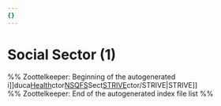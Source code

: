 ```yaml
---
{}
---
```

   
# Social Sector (1)   
%% Zoottelkeeper: Beginning of the autogenerated i[](Education.md)]]duca[Health](../../../04%20Economy/Economic%20Survey%20HP%20-%202020-21/Social%20Sector/Health.md)ctor[NSQFS](../../../04%20Economy/Economic%20Survey%20HP%20-%202020-21/Social%20Sector/NSQFS.md)Sect[STRIVE](../../../04%20Economy/Economic%20Survey%20HP%20-%202020-21/Social%20Sector/STRIVE.md)ctor/STRIVE|STRIVE]]   
%% Zoottelkeeper: End of the autogenerated index file list  %%